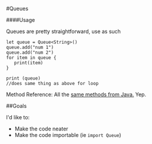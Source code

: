 #Queues

####Usage

Queues are pretty straightforward, use as such

```
let queue = Queue<String>()
queue.add("num 1")
queue.add("num 2")
for item in queue {
   print(item)
}

print (queue)
//does same thing as above for loop

```

Method Reference: 
All the [same methods from Java.](https://docs.oracle.com/javase/7/docs/api/java/util/Queue.html) Yep.

##Goals

I'd like to: 

* Make the code neater
* Make the code importable (ie ```import Queue```)